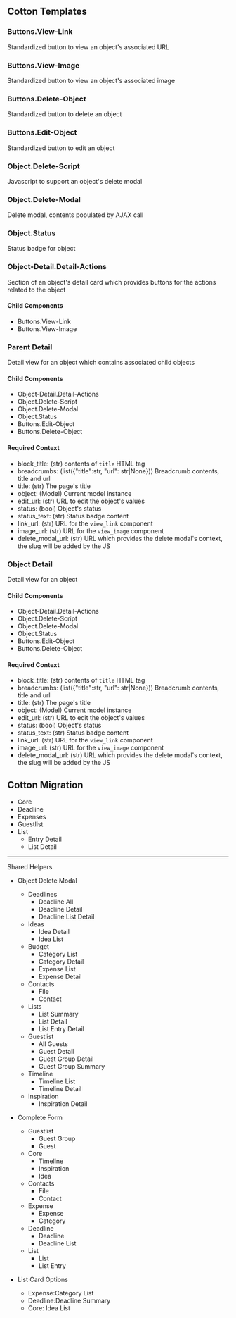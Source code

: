 ## Cotton Templates

### Buttons.View-Link
  Standardized button to view an object's associated URL
### Buttons.View-Image
  Standardized button to view an object's associated image
### Buttons.Delete-Object
  Standardized button to delete an object
### Buttons.Edit-Object
  Standardized button to edit an object  
### Object.Delete-Script
  Javascript to support an object's delete modal
### Object.Delete-Modal
  Delete modal, contents populated by AJAX call
### Object.Status
  Status badge for object
### Object-Detail.Detail-Actions
  Section of an object's detail card which provides buttons for the actions related to the object
#### Child Components

  * Buttons.View-Link
  * Buttons.View-Image
  
### Parent Detail
  Detail view for an object which contains associated child objects
#### Child Components

  * Object-Detail.Detail-Actions
  * Object.Delete-Script
  * Object.Delete-Modal
  * Object.Status
  * Buttons.Edit-Object
  * Buttons.Delete-Object

  
#### Required Context

* block_title: (str) contents of `title` HTML tag
* breadcrumbs: (list({"title":str, "url": str|None})) Breadcrumb contents, title and url
* title: (str) The page's title
* object: (Model) Current model instance
* edit_url: (str) URL to edit the object's values
* status: (bool) Object's status
* status_text: (str) Status badge content
* link_url: (str) URL for the `view_link` component
* image_url: (str) URL for the `view_image` component
* delete_modal_url: (str) URL which provides the delete modal's context, the slug will be added by the JS
  
### Object Detail
  Detail view for an object
#### Child Components

  * Object-Detail.Detail-Actions
  * Object.Delete-Script
  * Object.Delete-Modal
  * Object.Status
  * Buttons.Edit-Object
  * Buttons.Delete-Object

  
#### Required Context

* block_title: (str) contents of `title` HTML tag
* breadcrumbs: (list({"title":str, "url": str|None})) Breadcrumb contents, title and url
* title: (str) The page's title
* object: (Model) Current model instance
* edit_url: (str) URL to edit the object's values
* status: (bool) Object's status
* status_text: (str) Status badge content
* link_url: (str) URL for the `view_link` component
* image_url: (str) URL for the `view_image` component
* delete_modal_url: (str) URL which provides the delete modal's context, the slug will be added by the JS

## Cotton Migration
* Core
* Deadline
* Expenses
* Guestlist
* List
  * Entry Detail
  * List Detail
---


Shared Helpers
* Object Delete Modal
  * Deadlines
    * Deadline All
    * Deadline Detail
    * Deadline List Detail
  * Ideas
    * Idea Detail
    * Idea List
  * Budget
    * Category List
    * Category Detail
    * Expense List
    * Expense Detail
  * Contacts
    * File
    * Contact
  * Lists
    * List Summary
    * List Detail
    * List Entry Detail
  * Guestlist
    * All Guests
    * Guest Detail
    * Guest Group Detail
    * Guest Group Summary
  * Timeline
    * Timeline List
    * Timeline Detail
  * Inspiration
    * Inspiration Detail



* Complete Form
  * Guestlist
    * Guest Group
    * Guest
  * Core
      * Timeline
      * Inspiration
      * Idea
  * Contacts
      * File
      * Contact
  * Expense
    * Expense
    * Category
  * Deadline
    * Deadline
    * Deadline List
  * List
    * List
    * List Entry


* List Card Options
  * Expense:Category List
  * Deadline:Deadline Summary
  * Core: Idea List